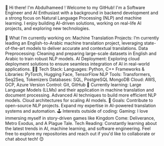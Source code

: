 👋 Hi there! I'm Abdulhameed !
Welcome to my GitHub! I'm a Software Engineer and AI Enthusiast with a background in backend development and a strong focus on Natural Language Processing (NLP) and machine learning. I enjoy building AI-driven solutions, working on real-life AI projects, and exploring new technologies.

🔧 What I’m currently working on:
Machine Translation Projects: I’m currently leading an English-to-Arabic machine translation project, leveraging state-of-the-art models to deliver accurate and contextual translations.
Data Preprocessing: Cleaning and preparing large-scale datasets in English and Arabic to train robust NLP models.
AI Deployment: Exploring cloud deployment solutions to ensure seamless integration of AI in real-world applications.
👨‍💻 Tech Stack:
Languages: Python, C++
Frameworks & Libraries: PyTorch, Hugging Face, TensorFlow
NLP Tools: Transformers, Seq2Seq, Tokenizers
Databases: SQL, PostgreSQL MongoDB
Cloud: AWS, GCP, Azure
Version Control: Git, GitHub
🧠 Currently learning:
Large Language Models (LLMs) and their application in machine translation and document processing.
Advanced AI techniques to build more efficient NLP models.
Cloud architectures for scaling AI models.
🌱 Goals:
Contribute to open-source NLP projects.
Expand my expertise in AI-powered translation systems and automation.
🕹️ Interests outside of coding:
Gaming: I love immersing myself in story-driven games like Kingdom Come: Deliverance, Metro Exodus, and A Plague Tale.
Tech Reading: Constantly learning about the latest trends in AI, machine learning, and software engineering.
Feel free to explore my repositories and reach out if you'd like to collaborate or chat about tech! 😊

